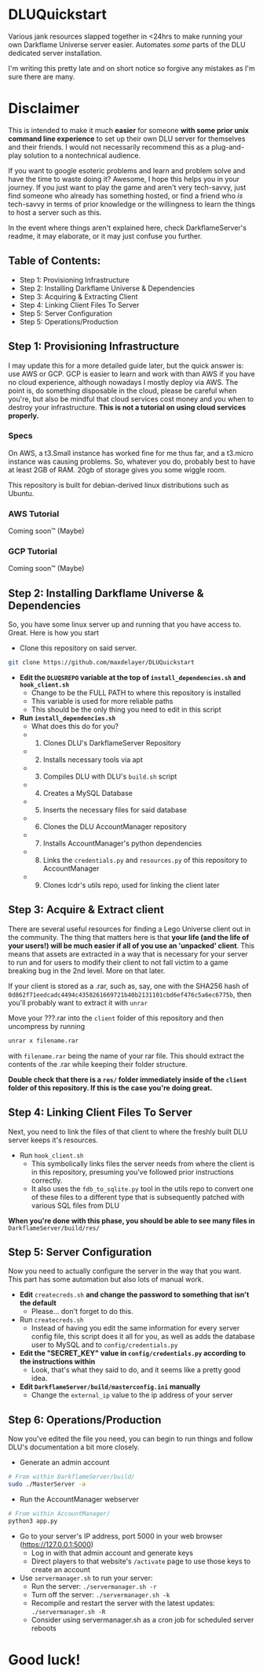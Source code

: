 # DLUQuickstart
Various jank resources slapped together in <24hrs to make running your own Darkflame Universe server easier. Automates *some* parts of the DLU dedicated server installation.

I'm writing this pretty late and on short notice so forgive any mistakes as I'm sure there are many.

# Disclaimer

This is intended to make it much **easier** for someone **with some prior unix command line experience** to set up their own DLU server for themselves and their friends. I would not necessarily recommend this as a plug-and-play solution to a nontechnical audience. 

If you want to google esoteric problems and learn and problem solve and have the time to waste doing it? Awesome, I hope this helps you in your journey. If you just want to play the game and aren't very tech-savvy, just find someone who already has something hosted, or find a friend who *is* tech-savvy in terms of prior knowledge or the willingness to learn the things to host a server such as this.

In the event where things aren't explained here, check DarkflameServer's readme, it may elaborate, or it may just confuse you further.

## Table of Contents:

 - Step 1: Provisioning Infrastructure
 - Step 2: Installing Darkflame Universe & Dependencies
 - Step 3: Acquiring & Extracting Client
 - Step 4: Linking Client Files To Server
 - Step 5: Server Configuration
 - Step 5: Operations/Production

## Step 1: Provisioning Infrastructure

I may update this for a more detailed guide later, but the quick answer is: use AWS or GCP. GCP is easier to learn and work with than AWS if you have no cloud experience, although nowadays I mostly deploy via AWS. The point is, do something disposable in the cloud, please be careful when you're, but also be mindful that cloud services cost money and you when to destroy your infrastructure. **This is not a tutorial on using cloud services properly.**

### Specs

On AWS, a t3.Small instance has worked fine for me thus far, and a t3.micro instance was causing problems. So, whatever you do, probably best to have at least 2GB of RAM. 20gb of storage gives you some wiggle room.

This repository is built for debian-derived linux distributions such as Ubuntu.

### AWS Tutorial

Coming soon:tm: (Maybe)

### GCP Tutorial

Coming soon:tm: (Maybe)

## Step 2: Installing Darkflame Universe & Dependencies

So, you have some linux server up and running that you have access to. Great. Here is how you start

- Clone this repository on said server.

```bash
git clone https://github.com/maxdelayer/DLUQuickstart
```

- **Edit the `DLUQSREPO` variable at the top of `install_dependencies.sh` and `hook_client.sh`**
  - Change to be the FULL PATH to where this repository is installed
  - This variable is used for more reliable paths
  - This should be the only thing you need to edit in this script
- **Run `install_dependencies.sh`**
  - What does this do for you?
  - 1. Clones DLU's DarkflameServer Repository
  - 2. Installs necessary tools via apt
  - 3. Compiles DLU with DLU's `build.sh` script
  - 4. Creates a MySQL Database
  - 5. Inserts the necessary files for said database
  - 6. Clones the DLU AccountManager repository
  - 7. Installs AccountManager's python dependencies
  - 8. Links the `credentials.py` and `resources.py` of this repository to AccountManager
  - 9. Clones lcdr's utils repo, used for linking the client later

## Step 3: Acquire & Extract client

There are several useful resources for finding a Lego Universe client out in the community. The thing that matters here is that **your life (and the life of your users!) will be much easier if all of you use an 'unpacked' client**. This means that assets are extracted in a way that is necessary for your server to run and for users to modify their client to not fall victim to a game breaking bug in the 2nd level. More on that later.

If your client is stored as a .rar, such as, say, one with the SHA256 hash of `0d862f71eedcadc4494c4358261669721b40b2131101cbd6ef476c5a6ec6775b`, then you'll probably want to extract it with `unrar`

Move your ???.rar into the `client` folder of this repository and then uncompress by running
```bash
unrar x filename.rar
```
with `filename.rar` being the name of your rar file. This should extract the contents of the .rar while keeping their folder structure.

**Double check that there is a `res/` folder immediately inside of the `client` folder of this repository. If this is the case you're doing great.**

## Step 4: Linking Client Files To Server

Next, you need to link the files of that client to where the freshly built DLU server keeps it's resources.

- Run `hook_client.sh`
  - This symbolically links files the server needs from where the client is in this repository, presuming you've followed prior instructions correctly.
  - It also uses the `fdb_to_sqlite.py` tool in the utils repo to convert one of these files to a different type that is subsequently patched with various SQL files from DLU

**When you're done with this phase, you should be able to see many files in** `DarkflameServer/build/res/`

## Step 5: Server Configuration

Now you need to actually configure the server in the way that you want. This part has some automation but also lots of manual work.

- **Edit** `createcreds.sh` **and change the password to something that isn't the default**
  - Please... don't forget to do this.
- Run `createcreds.sh`
  - Instead of having you edit the same information for every server config file, this script does it all for you, as well as adds the database user to MySQL and to `config/credentials.py`
- **Edit the "SECRET_KEY" value in `config/credentials.py` according to the instructions within**
  - Look, that's what they said to do, and it seems like a pretty good idea.
- **Edit `DarkflameServer/build/masterconfig.ini` manually**
  - Change the `external_ip` value to the ip address of your server

## Step 6: Operations/Production

Now you've edited the file you need, you can begin to run things and follow DLU's documentation a bit more closely.

- Generate an admin account
```bash
# From within DarkflameServer/build/
sudo ./MasterServer -a
```
- Run the AccountManager webserver
```bash
# From within AccountManager/
python3 app.py
```
- Go to your server's IP address, port 5000 in your web browser (https://127.0.0.1:5000)
  - Log in with that admin account and generate keys
  - Direct players to that website's `/activate` page to use those keys to create an account
- Use `servermanager.sh` to run your server:
  - Run the server: `./servermanager.sh -r`
  - Turn off the server: `./servermanager.sh -k`
  - Recompile and restart the server with the latest updates: `./servermanager.sh -R`
  - Consider using servermanager.sh as a cron job for scheduled server reboots

# Good luck!

